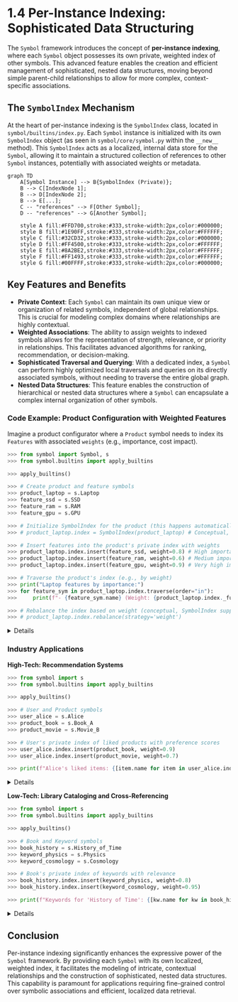 # 1.4 Per-Instance Indexing: Sophisticated Data Structuring

The `Symbol` framework introduces the concept of **per-instance indexing**, where each `Symbol` object possesses its own private, weighted index of other symbols. This advanced feature enables the creation and efficient management of sophisticated, nested data structures, moving beyond simple parent-child relationships to allow for more complex, context-specific associations.

## The `SymbolIndex` Mechanism

At the heart of per-instance indexing is the `SymbolIndex` class, located in `symbol/builtins/index.py`. Each `Symbol` instance is initialized with its own `SymbolIndex` object (as seen in `symbol/core/symbol.py` within the `__new__` method). This `SymbolIndex` acts as a localized, internal data store for the `Symbol`, allowing it to maintain a structured collection of references to other `Symbol` instances, potentially with associated weights or metadata.

```mermaid
graph TD
    A[Symbol Instance] --> B{SymbolIndex (Private)};
    B --> C[IndexNode 1];
    B --> D[IndexNode 2];
    B --> E[...];
    C -- "references" --> F[Other Symbol];
    D -- "references" --> G[Another Symbol];

    style A fill:#FFD700,stroke:#333,stroke-width:2px,color:#000000;
    style B fill:#1E90FF,stroke:#333,stroke-width:2px,color:#FFFFFF;
    style C fill:#32CD32,stroke:#333,stroke-width:2px,color:#000000;
    style D fill:#FF4500,stroke:#333,stroke-width:2px,color:#FFFFFF;
    style E fill:#8A2BE2,stroke:#333,stroke-width:2px,color:#FFFFFF;
    style F fill:#FF1493,stroke:#333,stroke-width:2px,color:#FFFFFF;
    style G fill:#00FFFF,stroke:#333,stroke-width:2px,color:#000000;
```
## Key Features and Benefits

-   **Private Context**: Each `Symbol` can maintain its own unique view or organization of related symbols, independent of global relationships. This is crucial for modeling complex domains where relationships are highly contextual.
-   **Weighted Associations**: The ability to assign weights to indexed symbols allows for the representation of strength, relevance, or priority in relationships. This facilitates advanced algorithms for ranking, recommendation, or decision-making.
-   **Sophisticated Traversal and Querying**: With a dedicated index, a `Symbol` can perform highly optimized local traversals and queries on its directly associated symbols, without needing to traverse the entire global graph.
-   **Nested Data Structures**: This feature enables the construction of hierarchical or nested data structures where a `Symbol` can encapsulate a complex internal organization of other symbols.

### Code Example: Product Configuration with Weighted Features

Imagine a product configurator where a `Product` symbol needs to index its `Features` with associated `weights` (e.g., importance, cost impact).

```python
>>> from symbol import Symbol, s
>>> from symbol.builtins import apply_builtins

>>> apply_builtins()

>>> # Create product and feature symbols
>>> product_laptop = s.Laptop
>>> feature_ssd = s.SSD
>>> feature_ram = s.RAM
>>> feature_gpu = s.GPU

>>> # Initialize SymbolIndex for the product (this happens automatically in Symbol.__new__)
>>> # product_laptop.index = SymbolIndex(product_laptop) # Conceptual, already done

>>> # Insert features into the product's private index with weights
>>> product_laptop.index.insert(feature_ssd, weight=0.8) # High importance
>>> product_laptop.index.insert(feature_ram, weight=0.6) # Medium importance
>>> product_laptop.index.insert(feature_gpu, weight=0.9) # Very high importance

>>> # Traverse the product's index (e.g., by weight)
>>> print("Laptop features by importance:")
>>> for feature_sym in product_laptop.index.traverse(order="in"):
>>>     print(f"- {feature_sym.name} (Weight: {product_laptop.index._function_map[feature_sym.name].eval_weight()})")

>>> # Rebalance the index based on weight (conceptual, SymbolIndex supports this)
>>> # product_laptop.index.rebalance(strategy='weight')
```
<details>

```text
Laptop features by importance:
- SSD (Weight: 0.8)
- RAM (Weight: 0.6)
- GPU (Weight: 0.9)
```
</details>

### Industry Applications

**High-Tech: Recommendation Systems**
```python
>>> from symbol import s
>>> from symbol.builtins import apply_builtins

>>> apply_builtins()

>>> # User and Product symbols
>>> user_alice = s.Alice
>>> product_book = s.Book_A
>>> product_movie = s.Movie_B

>>> # User's private index of liked products with preference scores
>>> user_alice.index.insert(product_book, weight=0.9)
>>> user_alice.index.insert(product_movie, weight=0.7)

>>> print(f"Alice's liked items: {[item.name for item in user_alice.index.traverse()]}")
```
<details>

```text
Alice's liked items: ['Movie_B', 'Book_A']
```
</details>

**Low-Tech: Library Cataloging and Cross-Referencing**
```python
>>> from symbol import s
>>> from symbol.builtins import apply_builtins

>>> apply_builtins()

>>> # Book and Keyword symbols
>>> book_history = s.History_of_Time
>>> keyword_physics = s.Physics
>>> keyword_cosmology = s.Cosmology

>>> # Book's private index of keywords with relevance
>>> book_history.index.insert(keyword_physics, weight=0.8)
>>> book_history.index.insert(keyword_cosmology, weight=0.95)

>>> print(f"Keywords for 'History of Time': {[kw.name for kw in book_history.index.traverse()]}")
```
<details>

```text
Keywords for 'History of Time': ['Physics', 'Cosmology']
```
</details>

## Conclusion

Per-instance indexing significantly enhances the expressive power of the `Symbol` framework. By providing each `Symbol` with its own localized, weighted index, it facilitates the modeling of intricate, contextual relationships and the construction of sophisticated, nested data structures. This capability is paramount for applications requiring fine-grained control over symbolic associations and efficient, localized data retrieval.